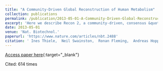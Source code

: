 ```yaml
---
title: "A Community-Driven Global Reconstruction of Human Metabolism"
collection: publications
permalink: /publication/2013-05-01-A-Community-Driven-Global-Reconstruction-of-Human-Metabolism
excerpt: 'Here we describe Recon 2, a community-driven, consensus &quot;metabolic reconstruction&quot;, which is the most comprehensive representation of human metabolism that is applicable to computational modeling.'
date: 2013-05-01
venue: 'Nat. Biotechnol.'
paperurl: 'https://www.nature.com/articles/nbt.2488'
citation: ' Ines Thiele,  Neil Swainston,  Ronan Fleming,  Andreas Hoppe,  Swagatika Sahoo,  Maike Aurich,  Hulda Haraldsdottir,  Monica Mo,  Ottar Rolfsson,  Miranda Stobbe,  Stefan Thorleifsson,  Rasmus Agren,  Christian B{\&quot;o}lling,  Sergio Bordel,  Arvind Chavali,  Paul Dobson,  Warwick Dunn,  Lukas Endler,  David Hala,  Michael Hucka,  Duncan Hull,  Daniel Jameson,  Neema Jamshidi,  Jon Jonsson,  Nick Juty,  Sarah Keating,  Intawat Nookaew,  Nicolas Le,  Naglis Malys,  Alexander Mazein,  Jason Papin,  Nathan Price,  Evgeni Selkov,  Martin Sigurdsson,  Evangelos Simeonidis,  Nikolaus Sonnenschein,  Kieran Smallbone,  Anatoly Sorokin,  Johannes {\noopsort{beek}}{van Beek},  Dieter Weichart,  Igor Goryanin,  Jens Nielsen,  Hans Westerhoff,  Douglas Kell,  Pedro Mendes,  Bernhard Palsson, &quot;A Community-Driven Global Reconstruction of Human Metabolism.&quot; Nat. Biotechnol., 2013.'
---
```

[Access paper here](https://www.nature.com/articles/nbt.2488){:target="_blank"}

Cited: 614 times
